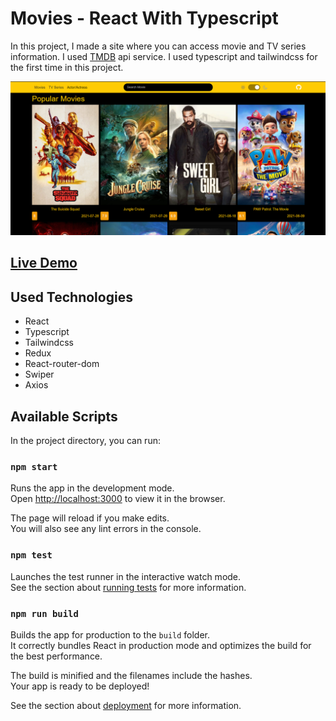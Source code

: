 # Movies - React With Typescript

In this project, I made a site where you can access movie and TV series information. I used <a href="https://developers.themoviedb.org/3" target="_blank">TMDB</a> api service. I used typescript and tailwindcss for the first time in this project.

<img src="https://github.com/mucahit-sahin/react-with-typescript/blob/master/img/img1.png">

## <a href="https://copypasteimdb.netlify.app/" target="_blank">Live Demo</a>

## Used Technologies

- React
- Typescript
- Tailwindcss
- Redux
- React-router-dom
- Swiper
- Axios

## Available Scripts

In the project directory, you can run:

### `npm start`

Runs the app in the development mode.\
Open [http://localhost:3000](http://localhost:3000) to view it in the browser.

The page will reload if you make edits.\
You will also see any lint errors in the console.

### `npm test`

Launches the test runner in the interactive watch mode.\
See the section about [running tests](https://facebook.github.io/create-react-app/docs/running-tests) for more information.

### `npm run build`

Builds the app for production to the `build` folder.\
It correctly bundles React in production mode and optimizes the build for the best performance.

The build is minified and the filenames include the hashes.\
Your app is ready to be deployed!

See the section about [deployment](https://facebook.github.io/create-react-app/docs/deployment) for more information.
